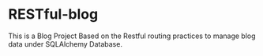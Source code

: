 # RESTful-blog
This is a Blog Project Based on the Restful routing practices to manage blog data under SQLAlchemy Database. 
